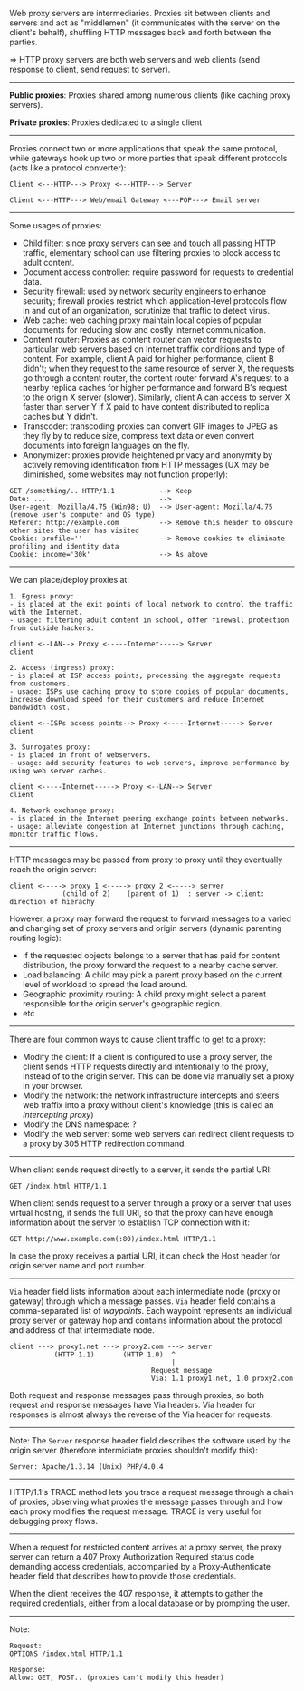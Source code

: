Web proxy servers are intermediaries. Proxies sit between clients and servers and act as "middlemen" (it communicates with the server on the client's behalf), shuffling HTTP messages back and forth between the parties.

=> HTTP proxy servers are both web servers and web clients (send response to client, send request to server).

---

**Public proxies**: Proxies shared among numerous clients (like caching proxy servers).

**Private proxies**: Proxies dedicated to a single client

---

Proxies connect two or more applications that speak the same protocol, while gateways hook up two or more parties that speak different protocols (acts like a protocol converter):

```
Client <---HTTP---> Proxy <---HTTP---> Server

Client <---HTTP---> Web/email Gateway <---POP---> Email server
```

---

Some usages of proxies:

- Child filter: since proxy servers can see and touch all passing HTTP traffic, elementary school can use filtering proxies to block access to adult content.
- Document access controller: require password for requests to credential data.
- Security firewall: used by network security engineers to enhance security; firewall proxies restrict which application-level protocols flow in and out of an organization, scrutinize that traffic to detect virus.
- Web cache: web caching proxy maintain local copies of popular documents for reducing slow and costly Internet communication.
- Content router: Proxies as content router can vector requests to particular web servers based on Internet traffix conditions and type of content. For example, client A paid for higher performance, client B didn't; when they request to the same resource of server X, the requests go through a content router, the content router forward A's request to a nearby replica caches for higher performance and forward B's request to the origin X server (slower). Similarly, client A can access to server X faster than server Y if X paid to have content distributed to replica caches but Y didn't.
- Transcoder: transcoding proxies can convert GIF images to JPEG as they fly by to reduce size, compress text data or even convert documents into foreign languages on the fly.
- Anonymizer: proxies provide heightened privacy and anonymity by actively removing identification from HTTP messages (UX may be diminished, some websites may not function properly):

```
GET /something/.. HTTP/1.1           --> Keep
Date: ...                            -->
User-agent: Mozilla/4.75 (Win98; U)  --> User-agent: Mozilla/4.75 (remove user's computer and OS type)
Referer: http://example.com          --> Remove this header to obscure other sites the user has visited
Cookie: profile=''                   --> Remove cookies to eliminate profiling and identity data
Cookie: income='30k'                 --> As above
```

---

We can place/deploy proxies at:

```
1. Egress proxy:
- is placed at the exit points of local network to control the traffic with the Internet.
- usage: filtering adult content in school, offer firewall protection from outside hackers.

client <--LAN--> Proxy <-----Internet-----> Server
client

2. Access (ingress) proxy:
- is placed at ISP access points, processing the aggregate requests from customers.
- usage: ISPs use caching proxy to store copies of popular documents, increase download speed for their customers and reduce Internet bandwidth cost.

client <--ISPs access points--> Proxy <-----Internet-----> Server
client

3. Surrogates proxy:
- is placed in front of webservers.
- usage: add security features to web servers, improve performance by using web server caches.

client <-----Internet-----> Proxy <--LAN--> Server
client

4. Network exchange proxy:
- is placed in the Internet peering exchange points between networks.
- usage: alleviate congestion at Internet junctions through caching, monitor traffic flows.
```

---

HTTP messages may be passed from proxy to proxy until they eventually reach the origin server:

```
client <-----> proxy 1 <-----> proxy 2 <-----> server
             (child of 2)    (parent of 1)  : server -> client: direction of hierachy
```

However, a proxy may forward the request to forward messages to a varied and changing set of proxy servers and origin servers (dynamic parenting routing logic):
- If the requested objects belongs to a server that has paid for content distribution, the proxy forward the request to a nearby cache server.
- Load balancing: A child may pick a parent proxy based on the current level of workload to spread the load around.
- Geographic proximity routing: A child proxy might select a parent responsible for the origin server's geographic region.
- etc

---

There are four common ways to cause client traffic to get to a proxy:
- Modify the client: If a client is configured to use a proxy server, the client sends HTTP requests directly and intentionally to the proxy, instead of to the origin server. This can be done via manually set a proxy in your browser.
- Modify the network: the network infrastructure intercepts and steers web traffix into a proxy without client's knowledge (this is called an *intercepting proxy*)
- Modify the DNS namespace: ?
- Modify the web server: some web servers can redirect client requests to a proxy by 305 HTTP redirection command.

---

When client sends request directly to a server, it sends the partial URI:

```
GET /index.html HTTP/1.1
```

When client sends request to a server through a proxy or a server that uses virtual hosting, it sends the full URI, so that the proxy can have enough information about the server to establish TCP connection with it:

```
GET http://www.example.com(:80)/index.html HTTP/1.1
```

In case the proxy receives a partial URI, it can check the Host header for origin server name and port number. 

---

`Via` header field lists information about each intermediate node (proxy or gateway) through which a message passes. `Via` header field contains a comma-separated list of *waypoints*. Each waypoint represents an individual proxy server or gateway hop and contains information about the protocol and address of that intermediate node.

```
client ---> proxy1.net ---> proxy2.com ---> server
           (HTTP 1.1)       (HTTP 1.0)  ^
                                        |
                                   Request message
                                   Via: 1.1 proxy1.net, 1.0 proxy2.com
```

Both request and response messages pass through proxies, so both request and response messages have Via headers. Via header for responses is almost always the reverse of the Via header for requests.

---

Note: The `Server` response header field describes the software used by the origin server (therefore intermidiate proxies shouldn't modify this):

```
Server: Apache/1.3.14 (Unix) PHP/4.0.4
```

---

HTTP/1.1's TRACE method lets you trace a request message through a chain of proxies, observing what proxies the message passes through and how each proxy modifies the request message. TRACE is very useful for debugging proxy flows.

---

When a request for restricted content arrives at a proxy server, the proxy server can return a 407 Proxy Authorization Required status code demanding access credentials, accompanied by a Proxy-Authenticate header field that describes how to provide those credentials.

When the client receives the 407 response, it attempts to gather the required credentials, either from a local database or by prompting the user.

---

Note:

```
Request:
OPTIONS /index.html HTTP/1.1

Response:
Allow: GET, POST.. (proxies can't modify this header)
```
